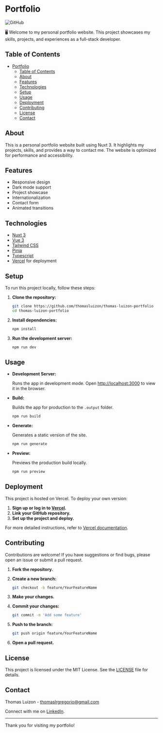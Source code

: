 # Portfolio

![GitHub](https://img.shields.io/github/license/thomasluizon/thomas-luizon-portfolio?color=purple&logo=github)

🖥️ Welcome to my personal portfolio website. This project showcases my skills, projects, and experiences as a full-stack developer.

## Table of Contents

-  [Portfolio](#portfolio)
   -  [Table of Contents](#table-of-contents)
   -  [About](#about)
   -  [Features](#features)
   -  [Technologies](#technologies)
   -  [Setup](#setup)
   -  [Usage](#usage)
   -  [Deployment](#deployment)
   -  [Contributing](#contributing)
   -  [License](#license)
   -  [Contact](#contact)

## About

This is a personal portfolio website built using Nuxt 3. It highlights my projects, skills, and provides a way to contact me. The website is optimized for performance and accessibility.

## Features

-  Responsive design
-  Dark mode support
-  Project showcase
-  Internationalization
-  Contact form
-  Animated transitions

## Technologies

-  [Nuxt 3](https://nuxt.com/)
-  [Vue 3](https://vuejs.org/)
-  [Tailwind CSS](https://tailwindcss.com/)
-  [Pinia](https://pinia.vuejs.org/)
-  [Typescript](https://www.typescriptlang.org/)
-  [Vercel](https://vercel.com/) for deployment

## Setup

To run this project locally, follow these steps:

1. **Clone the repository:**

   ```sh
   git clone https://github.com/thomasluizon/thomas-luizon-portfolio
   cd thomas-luizon-portfolio
   ```

2. **Install dependencies:**

   ```sh
   npm install
   ```

3. **Run the development server:**

   ```sh
   npm run dev
   ```

## Usage

-  **Development Server:**

   Runs the app in development mode. Open [http://localhost:3000](http://localhost:3000) to view it in the browser.

-  **Build:**

   Builds the app for production to the `.output` folder.

   ```sh
   npm run build
   ```

-  **Generate:**

   Generates a static version of the site.

   ```sh
   npm run generate
   ```

-  **Preview:**

   Previews the production build locally.

   ```sh
   npm run preview
   ```

## Deployment

This project is hosted on Vercel. To deploy your own version:

1. **Sign up or log in to [Vercel](https://vercel.com/).**
2. **Link your GitHub repository.**
3. **Set up the project and deploy.**

For more detailed instructions, refer to [Vercel documentation](https://vercel.com/docs).

## Contributing

Contributions are welcome! If you have suggestions or find bugs, please open an issue or submit a pull request.

1. **Fork the repository.**
2. **Create a new branch:**

   ```sh
   git checkout -b feature/YourFeatureName
   ```

3. **Make your changes.**
4. **Commit your changes:**

   ```sh
   git commit -m 'Add some feature'
   ```

5. **Push to the branch:**

   ```sh
   git push origin feature/YourFeatureName
   ```

6. **Open a pull request.**

## License

This project is licensed under the MIT License. See the [LICENSE](LICENSE) file for details.

## Contact

Thomas Luizon - [thomaslrgregorio@gmail.com](mailto:thomaslrgregorio@gmail.com)

Connect with me on [LinkedIn](https://www.linkedin.com/in/thomas-luizon).

---

Thank you for visiting my portfolio!
